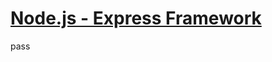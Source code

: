 # [Node.js - Express Framework](https://www.tutorialspoint.com/nodejs/nodejs_express_framework.htm)

pass